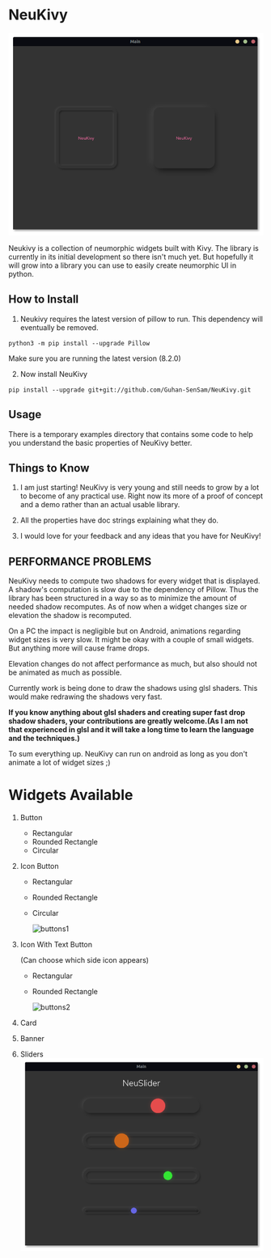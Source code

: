 # NeuKivy

![demo](https://github.com/Guhan-SenSam/NeuKivy/blob/main/images/demo.png)

Neukivy is a collection of neumorphic widgets built with Kivy. The library is currently in its initial development so there isn't much yet. But hopefully it will grow into a library you can use to easily create neumorphic UI in python.

## How to Install
1. Neukivy requires the latest version of pillow to run. This dependency will eventually be removed.
```
python3 -m pip install --upgrade Pillow
```
Make sure you are running the latest version (8.2.0)

2. Now install NeuKivy
```
pip install --upgrade git+git://github.com/Guhan-SenSam/NeuKivy.git
```

## Usage

There is a temporary examples directory that contains some code to help you understand the basic properties of NeuKivy better.

## Things to Know

1. I am just starting! NeuKivy is very young and still needs to grow by a lot to become of any practical use. Right now its more of a proof of concept and a demo rather than an actual usable library.

2. All the properties have doc strings explaining what they do.

3. I would love for your feedback and any ideas that you have for NeuKivy!

## PERFORMANCE PROBLEMS

NeuKivy needs to compute two shadows for every widget that is displayed. A shadow's computation is slow due to the dependency of Pillow. Thus the library has been structured in a way so as to minimize the amount of needed shadow recomputes. As of now when a widget changes size or elevation the shadow is recomputed.

On a PC the impact is negligible but on Android, animations regarding widget sizes is very slow. It might be okay with a couple of small widgets. But anything more will cause frame drops.

Elevation changes do not affect performance as much, but also should not be animated as much as possible.

Currently work is being done to draw the shadows using glsl shaders. This would make redrawing the shadows very fast.

**If you know anything about glsl shaders and creating super fast drop shadow shaders, your contributions are greatly welcome.(As I am not that experienced in glsl and it will take a long time to learn the language and the techniques.)**

To sum everything up. NeuKivy can run on android as long as you don't animate a lot of widget sizes ;)  

# Widgets Available
1. Button
    - Rectangular
    - Rounded Rectangle
    - Circular

2. Icon Button
    - Rectangular
    - Rounded Rectangle
    - Circular

      ![buttons1](https://github.com/Guhan-SenSam/NeuKivy/blob/main/images/button1.png)
3. Icon With Text Button

    (Can choose which side icon appears)
    - Rectangular
    - Rounded Rectangle
    
      ![buttons2](https://github.com/Guhan-SenSam/NeuKivy/blob/main/images/button2.png)

4. Card

5. Banner

6. Sliders
  ![sliders](https://github.com/Guhan-SenSam/NeuKivy/blob/main/images/slider.png)
